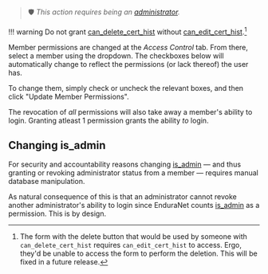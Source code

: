 > 🛡️ *This action requires being an [administrator](../guides/permissions.md#is_admin).*

!!! warning
    Do not grant [can_delete_cert_hist](../guides/permissions.md) without [can_edit_cert_hist](../guides/permissions.md).[^1]

Member permissions are changed at the *Access Control* tab. From there, select a member using the dropdown. The checkboxes below will automatically change to reflect the permissions (or lack thereof) the user has.

To change them, simply check or uncheck the relevant boxes, and then click "Update Member Permissions".

The revocation of *all* permissions will also take away a member's ability to login. Granting atleast 1 permission grants the ability *to* login.

## Changing is_admin
For security and accountability reasons changing [is_admin](../guides/permissions.md#is_admin) — and thus granting or revoking administrator status from a member — requires manual database manipulation.

As natural consequence of this is that an administrator cannot revoke another administrator's ability to login since EnduraNet counts [is_admin](../guides/permissions.md#is_admin) as a permission. This is by design.

[^1]: The form with the delete button that would be used by someone with `can_delete_cert_hist` requires `can_edit_cert_hist` to access. Ergo, they'd be unable to access the form to perform the deletion. This will be fixed in a future release.
